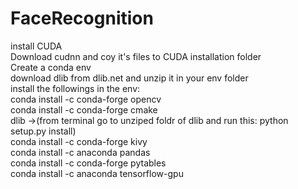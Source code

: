 # FaceRecognition
 
install CUDA \
Download cudnn and coy it's files to CUDA installation folder\
Create a conda env\
download dlib from dlib.net and unzip it in your env folder\
install the followings in the env:\
    conda install -c conda-forge opencv\
    conda install -c conda-forge cmake\
    dlib ->(from terminal go to unziped foldr of dlib and run this: python setup.py install)\
    conda install -c conda-forge kivy\
    conda install -c anaconda pandas \
    conda install -c conda-forge pytables\
    conda install -c anaconda tensorflow-gpu